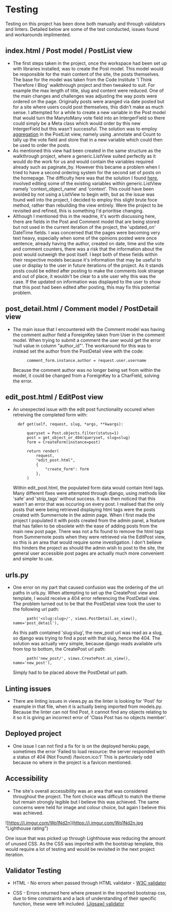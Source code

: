 # Testing

Testing on this project has been done both manually and through validators and linters. Detailed below are some of the test conducted, issues found and workarounds implimented.

## index.html / Post model / PostList view

- The first steps taken in the project, once the workspace had been set up with libraries installed, was to create the Post model. This model would be responsible for the main content of the site, the posts themselves. The base for the model was taken from the Code Institute 'I Think Therefore I Blog' walkthrough project and then tweaked to suit. For example the max length of title, slug and content were reduced. One of the main changes and challenges was adjusting the way posts were ordered on the page. Originally posts were aranged via date posted but for a site where users could post themselves, this didn't make as much sense. I attempted for a while to create a new variable in the Post model that would turn the ManytoMany vote field into an IntergerField so there could simply be a Meta class which would order by this new IntergerField but this wasn't successful. The solution was to employ [aggregation](https://docs.djangoproject.com/en/4.0/topics/db/aggregation/) in the PostList view, namely using .annotate and Count to tally up the vote field and store that in a new variable which could then be used to order the posts.
- As mentioned this view had been created in the same structure as the walkthrough project, where a generic.ListView suited perfectly as it would do the work for us and would contain the variables required already such as paginate_by. However this became a problem when I tried to have a second ordering system for the second set of posts on the homepage. The difficulty here was that the solution I found [here](https://stackoverflow.com/questions/31133963/multiple-models-generic-listview-to-template), involved editing some of the existing variables within generic.ListView namely 'context_object_name' and 'context'. This could have been avoided by not using a ListView to begin with, but as the issue was found well into the project, I decided to employ this slight brute foce method, rather than rebuilding the view entirely. Were the project to be revisited and refined, this is something I'd prioritise changing. 
- Although I mentioned this in the readme, it's worth discussing here, there are fields in the Post and Comment model that are being stored but not used in the current iteration of the project, the 'updated_on' DateTime fields. I was concerned that the pages were becoming very text heavy, especially when some of the opinions posted were once sentence, already having the author, created on date, time and the vote and comment counters, there was a risk that the information about the post would outweigh the post itself. I kept both of these fields within their respective models because it's information that may be useful to use or display to the user in future iterations of the project. As it stands posts could be edited after posting to make the comments look strange and out of place, it wouldn't be clear to a site user why this was the case. If the updated on information was displayed to the user to show that this post had been edited after posting, this may fix this potential problem.

## post_detail.html / Comment model / PostDetail view

- The main issue that I encountered with the Comment model was having the comment author field a ForeignKey taken from User in the comment model. When trying to submit a comment the user would get the error 'null value in column "author_id"'. The workaround for this was to instead set the author from the PostDetail view with the code:

            comment_form.instance.author = request.user.username

    Because the comment author was no longer being set from within the model, it could be changed from a ForeignKey to a CharField, solving the error.

## edit_post.html / EditPost view

- An unexpected issue with the edit post functionality occured when retreiving the completed form with:

        def get(self, request, slug, *args, **kwargs):

            queryset = Post.objects.filter(status=1)
            post = get_object_or_404(queryset, slug=slug)
            form = CreateForm(instance=post)

            return render(
                request,
                "edit_post.html",
                {
                    "create_form": form
                },
            )

    Within edit_post.html, the populated form data would contain html tags. Many different fixes were attempted through django, using methods like 'safe' and 'strip_tags' without success. It was then noticed that this wasn't an error that was occuring on every post. I realised that the only posts that were being retrieved displaying html tags were the posts created with Summernote in the admin page. When I first made the project I populated it with posts created from the admin panel, a feature that has fallen to be obsolete with the ease of adding posts from the main new post page. There was not a fix found to remove the html tags from Summernote posts when they were retrieved via the EditPost view, so this is an area that would require some investigation. I don't believe this hinders the project as should the admin wish to post to the site, the general user accessible post pages are actually much more convenient and simpler to use.

## urls.py

- One error on my part that caused confusion was the ordering of the url paths in urls.py. When attempting to set up the CreatePost view and template, I would receive a 404 error referencing the PostDetail view. The problem turned out to be that the PostDetail view took the user to the following url path:

            path('<slug:slug>/', views.PostDetail.as_view(), name='post_detail'),

    As this path contained 'slug:slug', the new_post url was read as a slug, so django was trying to find a post with that slug, hence the 404.
    The solution was actually very simple, because django reads available urls from top to bottom, the CreatePost url path:

            path('new_post/', views.CreatePost.as_view(), name='new_post'),
    Simply had to be placed above the PostDetail url path.

## Linting issues

- There are linting issues in views.py as the linter is looking for 'Post' for example in that file, when it is actually being imported from models.py. Because the linter can not find Post, it cannot find any objects relating to it so it is giving an incorrect error of 'Class Post has no objects member'.

## Deployed project

- One issue I can not find a fix for is on the deployed heroku page, sometimes the error 'Failed to load resource: the server responded with a status of 404 (Not Found) /favicon.ico:1' This is particularly odd because no where in the project is a favicon mentioned.

## Accessibility

- The site's overall accessibility was an area that was considered throughout the project. The font choice was difficult to match the theme but remain strongly legible but I believe this was achieved. The same concerns were held for image and colour choice, but again I believe this was achieved.

![https://i.imgur.com/Wp1Nd2n](https://i.imgur.com/Wp1Nd2n.jpg "Lighthouse rating")

One issue that was picked up through Lighthouse was reducing the amount of unused CSS. As the CSS was imported with the bootstrap template, this would require a lot of testing and would be revisited in the next project iteration.

## Validator Testing

- HTML - No errors when passed through HTML validator - [W3C validator](https://validator.w3.org/nu/)

- CSS - Errors returned here where present in the imported bootstrap css, due to time constraints and a lack of understanding of their specific function, these were left included. [(Jigsaw) validator](https://jigsaw.w3.org/css-validator/)
    

